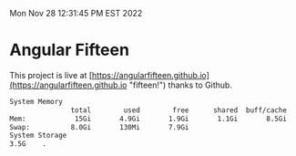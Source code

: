 Mon Nov 28 12:31:45 PM EST 2022

# Angular Fifteen


This project is live at [https://angularfifteen.github.io](https://angularfifteen.github.io "fifteen!") thanks to Github.

```bash
System Memory
               total        used        free      shared  buff/cache   available
Mem:            15Gi       4.9Gi       1.9Gi       1.1Gi       8.5Gi       8.9Gi
Swap:          8.0Gi       130Mi       7.9Gi
System Storage
3.5G	.
```
```bash
